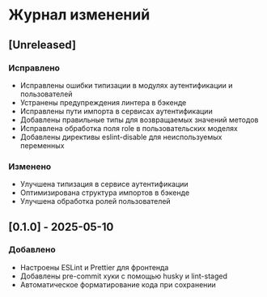 # Журнал изменений

## [Unreleased]

### Исправлено
- Исправлены ошибки типизации в модулях аутентификации и пользователей
- Устранены предупреждения линтера в бэкенде
- Исправлены пути импорта в сервисах аутентификации
- Добавлены правильные типы для возвращаемых значений методов
- Исправлена обработка поля role в пользовательских моделях
- Добавлены директивы eslint-disable для неиспользуемых переменных

### Изменено
- Улучшена типизация в сервисе аутентификации
- Оптимизирована структура импортов в бэкенде
- Улучшена обработка ролей пользователей

## [0.1.0] - 2025-05-10

### Добавлено
- Настроены ESLint и Prettier для фронтенда
- Добавлены pre-commit хуки с помощью husky и lint-staged
- Автоматическое форматирование кода при сохранении
